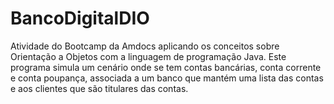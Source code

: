 # BancoDigitalDIO

Atividade do Bootcamp da Amdocs aplicando os conceitos sobre Orientação a Objetos com a linguagem de programação Java. Este programa simula um cenário onde se tem contas bancárias, 
conta corrente e conta poupança, associada a um banco que mantém uma lista das contas e aos clientes que são titulares das contas.
